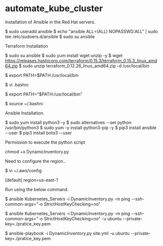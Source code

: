# automate_kube_cluster
Installation of Ansible in the Red Hat servers.

$ sudo useradd ansible
$ echo "ansible ALL=(ALL) NOPASSWD:ALL" | sudo tee /etc/sudoers.d/ansible
$ sudo su ansible


Terraform Installation

$ sudo su ansible
$ sudo yum install wget unzip -y
$ wget https://releases.hashicorp.com/terraform/0.15.3/terraform_0.15.3_linux_amd64.zip
$ sudo unzip terraform_0.12.26_linux_amd64.zip -d /usr/local/bin

$ export PATH=$PATH:/usr/local/bin

$ vi .bashrc

$ export PATH="$PATH:/usr/local/bin"

$ source ~/.bashrc



Ansible Installation.

$ sudo yum install python3 -y
$ sudo alternatives --set python /usr/bin/python3
$ sudo yum -y install python3-pip -y
$ pip3 install ansible --user
$ pip3 install boto3 --user 




Permission to execute the python script 

chmod +x DynamicInventory.py

Need to configure the region..

$ vi ~/.aws/config

[default]
region=us-east-1


Run using the below command.

$ ansible Kubernetes_Servers -i DynamicInventory.py -m ping --ssh-common-args="-o StrictHostKeyChecking=no"

$ ansible Kubernetes_Servers -i DynamicInventory.py -m ping --ssh-common-args="-o StrictHostKeyChecking=no" -u ubuntu --private-key=./pratice_key.pem 


$ ansible-playbook -i DynamicInventory.py site.yml   -u ubuntu --private-key=./pratice_key.pem 